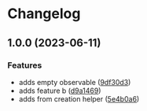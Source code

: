 # Changelog

## 1.0.0 (2023-06-11)


### Features

* adds empty observable ([9df30d3](https://github.com/madoos/frx/commit/9df30d3bc1b4ded31eae9ecf111fb60c74df1b58))
* adds feature b ([d9a1469](https://github.com/madoos/frx/commit/d9a1469c01c324c973a0c735fc3349c2f0a86707))
* adds from creation helper ([5e4b0a6](https://github.com/madoos/frx/commit/5e4b0a667f5f7103d0bdefc0a3ff8a64afaf4f6e))
